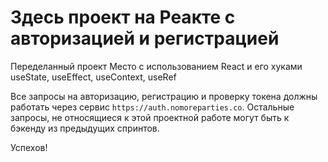 # Здесь проект на Реакте с авторизацией и регистрацией

Переделанный проект Место с использованием React и его хуками useState, useEffect, useContext, useRef

Все запросы на авторизацию, регистрацию и проверку токена должны работать через сервис `https://auth.nomoreparties.co`. Остальные запросы, не относящиеся к этой проектной работе могут быть к бэкенду из предыдущих спринтов.

Успехов!
